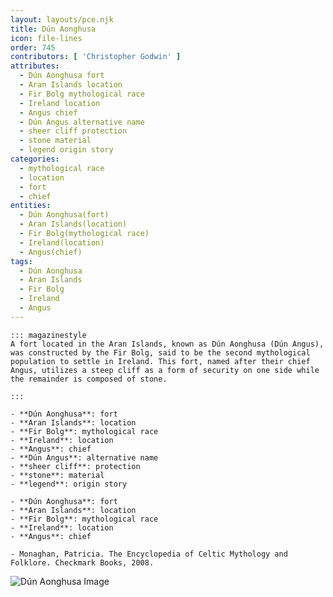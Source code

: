 ```yaml
---
layout: layouts/pce.njk
title: Dún Aonghusa
icon: file-lines
order: 745
contributors: [ 'Christopher Godwin' ]
attributes:
  - Dún Aonghusa fort
  - Aran Islands location
  - Fir Bolg mythological race
  - Ireland location
  - Angus chief
  - Dún Angus alternative name
  - sheer cliff protection
  - stone material
  - legend origin story
categories:
  - mythological race
  - location
  - fort
  - chief
entities:
  - Dún Aonghusa(fort)
  - Aran Islands(location)
  - Fir Bolg(mythological race)
  - Ireland(location)
  - Angus(chief)
tags:
  - Dún Aonghusa
  - Aran Islands
  - Fir Bolg
  - Ireland
  - Angus
---
```

``` tab [group1:Info]
::: magazinestyle
A fort located in the Aran Islands, known as Dún Aonghusa (Dún Angus), was constructed by the Fir Bolg, said to be the second mythological population to settle in Ireland. This fort, named after their chief Angus, utilizes a steep cliff as a form of security on one side while the remainder is composed of stone.

:::
```
``` tab [group1:Attributes]
- **Dún Aonghusa**: fort
- **Aran Islands**: location
- **Fir Bolg**: mythological race
- **Ireland**: location
- **Angus**: chief
- **Dún Angus**: alternative name
- **sheer cliff**: protection
- **stone**: material
- **legend**: origin story
```
``` tab [group1:Entities]
- **Dún Aonghusa**: fort
- **Aran Islands**: location
- **Fir Bolg**: mythological race
- **Ireland**: location
- **Angus**: chief
```
``` tab [group1:Sources]
- Monaghan, Patricia. The Encyclopedia of Celtic Mythology and Folklore. Checkmark Books, 2008.
```
![Dún Aonghusa Image](https://upload.wikimedia.org/wikipedia/commons/thumb/b/bc/Dun_Aengus_2017_-_Inis_Mor%2C_Ireland.jpg/1200px-Dun_Aengus_2017_-_Inis_Mor%2C_Ireland.jpg)
